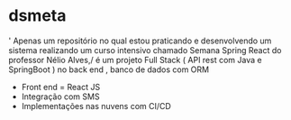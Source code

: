 # dsmeta

'
Apenas um repositório no qual estou praticando e desenvolvendo um sistema realizando um curso intensivo chamado Semana Spring React 
do professor Nélio Alves,/ é um projeto Full Stack ( API rest com Java e SpringBoot ) no back end , banco de dados com ORM
* Front end = React JS 
* Integração com SMS 
* Implementações nas nuvens com CI/CD
